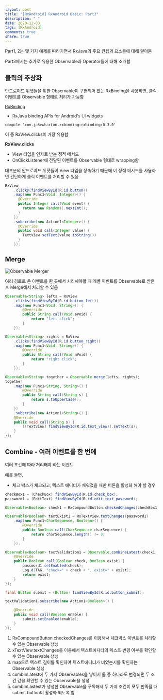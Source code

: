 ```yaml
---
layout: post
title: "[RxAndroid] RxAndroid Basic: Part3"
description: " "
date: 2020-12-03
tags: [RxAndroid]
comments: true
share: true
---
```



Part1, 2는 몇 가지 예제를 따라가면서 RxJava의 주요 컨셉과 요소들에 대해 알아봄

Part3에서는 추가로 유용한 Observable과 Operator들에 대해 소개함



## 클릭의 추상화

안드로이드 위젯들을 위한 Observable이 구현되어 있는 RxBinding을 사용하면, 클릭 이벤트를 Observable 형태로 처리가 가능함

[RxBinding](https://github.com/JakeWharton/RxBinding)

- RxJava binding APIs for Android's UI widgets



```
compile 'com.jakewharton.rxbinding:rxbinding:0.3.0'
```

이 중 RxView.clicks이 가장 유용함

**RxView.clicks**

- View 타입을 인자로 받는 정적 메서드
- OnClickListener에 전달된 이벤트를 Observable 형태로 wrapping함

대부분의 안드로이드 위젯들이 View 타입을 상속하기 때문에 이 정적 메서드를 사용하면 간단하게 클릭 이벤트를 처리할 수 있음



```java
RxView
    .clicks(findViewById(R.id.button))
    .map(new Func1<Void, Integer>() {
      @Override
      public Integer call(Void event) {
        return new Random().nextInt();
      }
    })
    .subscribe(new Action1<Integer>() {
      @Override
      public void call(Integer value) {
		TextView.setText(value.toString())
      }
    });
```



## Merge



![Observable Merger](https://realm.io/assets/img/news/lk-rx3-merge.png)

여러 경로로 온 이벤트를 한 곳에서 처리해야할 때 개별 이벤트를 Observable로 받은 후 Merge해서 처리할 수 있음

```java
Observable<String> lefts = RxView
    .clicks(findViewById(R.id.button_left))
    .map(new Func1<Void, String>() {
        @Override
        public String call(Void aVoid) {
            return "left click";
        }
    });

Observable<String> rights = RxView
    .clicks(findViewById(R.id.button_right))
    .map(new Func1<Void, String>() {
        @Override
        public String call(Void aVoid) {
            return "right click";
        }
    });

Observable<String> together = Observable.merge(lefts, rights);
together
    .map(new Func1<String, String>() {
        @Override
        public String call(String s) {
            return s.toUpperCase();
        }
    })
    .subscribe(new Action1<String>() {
    @Override
    public void call(String s) {
        ((TextView) findViewById(R.id.text_view)).setText(s);
    }
});

```





## Combine - 여러 이벤트를 한 번에

여러 조건에 따라 처리해야 하는 이벤트

예를 들면,

- 체크 박스가 체크되고, 텍스트 에디터가 채워졌을 때만 버튼을 활성화 해야 할 경우

```java
checkBox1 = (CheckBox) findViewById(R.id.check_box);
password1 = (EditText) findViewById(R.id.edit_text_password);

Observable<Boolean> check1 = RxCompoundButton.checkedChanges(checkBox1);

Observable<Boolean> textExist1 = RxTextView.textChanges(password1)
    .map(new Func1<CharSequence, Boolean>() {
        @Override
        public Boolean call(CharSequence charSequence) {
            return charSequence.length() != 0;
        }
    });

Observable<Boolean> textValidation1 = Observable.combineLatest(check1, textExist1, new Func2<Boolean, Boolean, Boolean>() {
    @Override
    public Boolean call(Boolean check, Boolean exist) {
        password1.setEnabled(check);
        Log.d(TAG, "check=" + check + ", exist=" + exist);
        return exist;
    }
});

final Button submit = (Button) findViewById(R.id.button_submit);

textValidation1.subscribe(new Action1<Boolean>() {

    @Override
    public void call(Boolean enable) {
        submit.setEnabled(enable);
    }
});

```

1.  RxCompoundButton.checkedChanges를 이용해서 체크박스 이벤트를 처리할 수 있는 Observable 생성
2. xTextView.textChanges를 이용해서 텍스트에디터의 텍스트 변경 여부를 확인할 수 있는 Observable 생성
3. map으로 텍스트 길이를 확인하여 텍스트에디터가 비었는지를 확인하는 Observable 생성
4. combinLatest에 두 가지 Observables을 넣어서 둘 중 하나라도 변경되면 두 조건 값을 확인할 수 있는 Observable을 생성
5. combinLastest가 생성한  Observable을 구독해서 두 가지 조건이 모두 만족될 때 submit button이 활성화 되도록 함